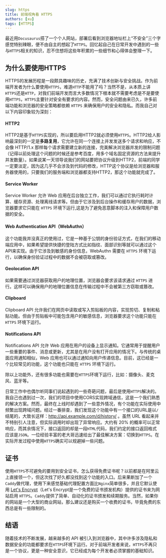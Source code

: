 ```yaml
---
slug: https
title: 前端视角看 HTTPS
authors: [xu]
tags: [HTTPS]
---
```

最近用`Docusaurus`搭了一个个人网站，部署后看到浏览器地址栏上“不安全”三个字感觉特别辣眼，便不由自主的想起了`HTTPS`。回忆起自己在日常开发中遇到的一些与`HTTPS`相关的知识，忍不住想将这些年积累的一些细节和心得体会整理一下。

## 为什么要使用HTTPS

HTTPS的发展历程是一段颇具趣味的历史，充满了技术创新与安全挑战。作为前端开发者为什么要使用`HTTPS`，难道`HTTP`不能用了吗？当然不是，从本质上讲`HTTPS`还是`HTTP`，对我们前端开发而言大多数情况下根本就不需要考虑是不是要使用`HTTPS`，`HTTPS`主要针对安全有要求的内容。然而，安全问题由来已久，许多前端功能和浏览器的安全策略都依赖 `HTTPS` 来确保用户的安全和隐私。而我自己对以下内容印象较为深刻：

#### HTTP2

HTTP2是基于`HTTPS`实现的，所以要启用HTTP2就必须使用`HTTPS`。HTTP2给人影响最深刻的一定是**多路复用**，它允许在同一个连接上并发发送多个请求和响应，不会像 HTTP/1.x 那样每个请求需要建立新的连接，完美解决浏览器并发的限制问题（记得以前处理这个问题的时候还是参考百度，用多个域名固定资源的方法来提升并发数量）。如果说某一天领导说我们的网站要把协议升级到HTTP2，前端的同学一定要淡定，因为这几乎不会涉及到代码的修改，HTTP这个协议是给浏览器和服务器使用的，只要我们的服务端和浏览器都支持HTTP2，那这个功能就完成了。

#### Service Worker

Service Worker 允许 Web 应用在后台独立工作，我们可以通过它执行耗时计算、缓存资源、处理离线请求等。但由于它涉及到后台操作和缓存用户的数据，浏览器要求它只能在 `HTTPS` 环境下运行,这是为了避免恶意脚本的注入和保障用户数据的安全。

#### Web Authentication API（WebAuthn）

这个功能我并没真正的使用过，它是一种基于公钥的身份验证方式，在我们的移动端应用中，如果希望提供快捷的登陆方式比如指纹、面部识别等就可以通过这个API来实现。由于它涉及到敏感的身份信息，WebAuthn 需要在 `HTTPS` 环境下运行，以确保身份验证过程中的数据不会被窃取或篡改。

#### Geolocation API

如果需要通过浏览器获取用户的地理位置，浏览器会要求该请求通过 `HTTPS` 进行。这样可以确保用户的地理位置信息在传输过程中不会被第三方窃取或篡改。

#### Clipboard
Clipboard API 允许我们在网页中读取或写入剪贴板的内容，实现剪切、复制和粘贴功能。但由于剪贴板中可能包含用户的敏感信息，浏览器要求这个功能只能在 `HTTPS` 环境下运行。

#### Notifications API
Notifications API 允许 Web 应用在用户的设备上显示通知。它通常用于提醒用户一些重要的事件、消息或更新，尤其是在用户没有打开应用的情况下。与传统的桌面应用通知相似，Web 应用也可以通过通知向用户传递信息。目前，这已经是一个比较常见的功能，这个功能也只能在 `HTTPS` 环境下运行。


除以上功能外，还有很多功能也需要在`HTTPS`环境下运行，比如：摄像头、麦克风、蓝牙等。

日常工作中也偶尔听同事们说起遇到的一些奇葩问题，最后是使用`HTTPS`解决的。我自己也遇到过一次，我们的项目中使用CORS实现跨域通信，这是一个我们熟悉的解决方案。然而，最终在上线时却遇到了一些意外情况，有个功能在实际使用中频繁出现跨域问题。经过一番排查，我们发现这个功能中有一个接口的URL是以`/`结尾的，大致长这样：http://api.example.com/d/history/ 。虽然 URL 看起来并不特别引人注意，但实际调用时却出现了异常响应。大约有 20% 的概率可以正常响应，而其余情况下，接口返回的却是一段`HTML`代码，我们约定的接口返回格式应该是`JSON`。一位经验丰富的老大哥迅速给出了最佳解决方案：切换到`HTTPS`。在实际开发过程中使用`HTTPS`确实可以规避掉一些问题。

## 证书

使用`HTTPS`不可避免的要用到安全证书，怎么获得免费证书呢？以前都是在阿里云上直接领一个，但这次找了好久都没找到这个功能的入口。后来果断加了一个`Caddy`做代理，使用下来感觉基础代理配置方面比`Nginx`简单很多，并且它默认使用 [Let's Encrypt](https://letsencrypt.org/)（Let's Encrypt是一个免费的证书颁发机构）提供的证书来为网站启用 `HTTPS`。`Caddy`提供了简单、自动化的证书颁发和续期服务。当然，如果你的网站是一个大型的商业网站，那么建议还是购买一个收费的证书，毕竟免费的东西总是有一些限制的。

## 结语

随着技术的不断发展，越来越多的 API 被引入到浏览器中，其中许多涉及隐私和数据安全的功能都要求在`HTTPS`环境下运行。对于前端开发者来说，`HTTPS`不再只是一个协议，更是一种安全意识，它已经成为每个开发者必须掌握的基础知识。
